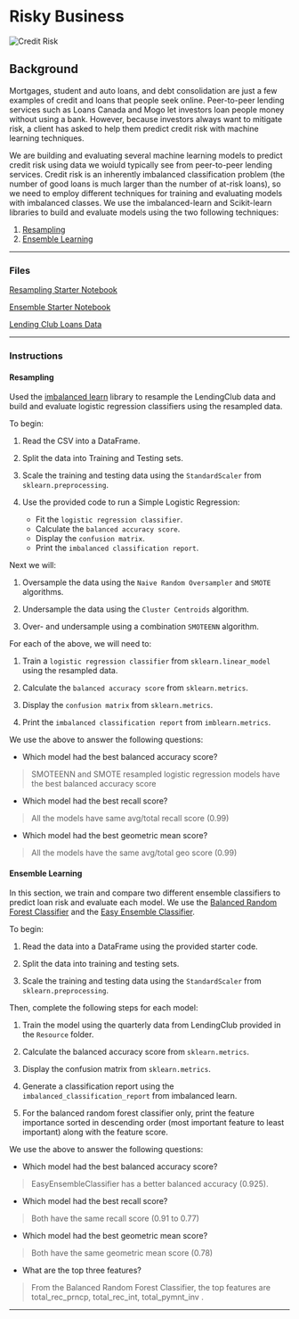 # Risky Business
 
![Credit Risk](Images/credit-risk.jpg)

## Background

Mortgages, student and auto loans, and debt consolidation are just a few examples of credit and loans that people seek online. Peer-to-peer lending services such as Loans Canada and Mogo let investors loan people money without using a bank. However, because investors always want to mitigate risk, a client has asked to help them predict credit risk with machine learning techniques.

We are building and evaluating several machine learning models to predict credit risk using data we woiuld typically see from peer-to-peer lending services. Credit risk is an inherently imbalanced classification problem (the number of good loans is much larger than the number of at-risk loans), so we need to employ different techniques for training and evaluating models with imbalanced classes. We use the imbalanced-learn and Scikit-learn libraries to build and evaluate models using the two following techniques:

1. [Resampling](#Resampling)
2. [Ensemble Learning](#Ensemble-Learning)

- - -

### Files

[Resampling Starter Notebook](Notebook/credit_risk_resampling.ipynb)

[Ensemble Starter Notebook](Notebook/credit_risk_ensemble.ipynb)

[Lending Club Loans Data](Data/LoanStats_2019Q1.csv)

- - -

### Instructions

#### Resampling

Used the [imbalanced learn](https://imbalanced-learn.readthedocs.io) library to resample the LendingClub data and build and evaluate logistic regression classifiers using the resampled data.

To begin:

1. Read the CSV into a DataFrame.

2. Split the data into Training and Testing sets.

3. Scale the training and testing data using the `StandardScaler` from `sklearn.preprocessing`.

4. Use the provided code to run a Simple Logistic Regression:
    * Fit the `logistic regression classifier`.
    * Calculate the `balanced accuracy score`.
    * Display the `confusion matrix`.
    * Print the `imbalanced classification report`.

Next we will:

1. Oversample the data using the `Naive Random Oversampler` and `SMOTE` algorithms.

2. Undersample the data using the `Cluster Centroids` algorithm.

3. Over- and undersample using a combination `SMOTEENN` algorithm.


For each of the above, we will need to:

1. Train a `logistic regression classifier` from `sklearn.linear_model` using the resampled data.

2. Calculate the `balanced accuracy score` from `sklearn.metrics`.

3. Display the `confusion matrix` from `sklearn.metrics`.

4. Print the `imbalanced classification report` from `imblearn.metrics`.


We use the above to answer the following questions:

* Which model had the best balanced accuracy score?

> SMOTEENN and SMOTE resampled logistic regression models have the best balanced accuracy score

* Which model had the best recall score?

> All the models have same avg/total recall score (0.99)

* Which model had the best geometric mean score?

> All the models have the same avg/total geo score (0.99)


#### Ensemble Learning

In this section, we train and compare two different ensemble classifiers to predict loan risk and evaluate each model. We use the [Balanced Random Forest Classifier](https://imbalanced-learn.readthedocs.io/en/stable/generated/imblearn.ensemble.BalancedRandomForestClassifier.html#imblearn-ensemble-balancedrandomforestclassifier) and the [Easy Ensemble Classifier](https://imbalanced-learn.readthedocs.io/en/stable/generated/imblearn.ensemble.EasyEnsembleClassifier.html#imblearn-ensemble-easyensembleclassifier).

To begin:

1. Read the data into a DataFrame using the provided starter code.

2. Split the data into training and testing sets.

3. Scale the training and testing data using the `StandardScaler` from `sklearn.preprocessing`.


Then, complete the following steps for each model:

1. Train the model using the quarterly data from LendingClub provided in the `Resource` folder.

2. Calculate the balanced accuracy score from `sklearn.metrics`.

3. Display the confusion matrix from `sklearn.metrics`.

4. Generate a classification report using the `imbalanced_classification_report` from imbalanced learn.

5. For the balanced random forest classifier only, print the feature importance sorted in descending order (most important feature to least important) along with the feature score.


We use the above to answer the following questions:

* Which model had the best balanced accuracy score?

> EasyEnsembleClassifier has a better balanced accuracy (0.925).

* Which model had the best recall score?

> Both have the same recall score (0.91 to 0.77)

* Which model had the best geometric mean score?

> Both have the same geometric mean score (0.78)

* What are the top three features?

> From the Balanced Random Forest Classifier, the top features are 
    total_rec_prncp, 
    total_rec_int, 
    total_pymnt_inv .
    
- - -

